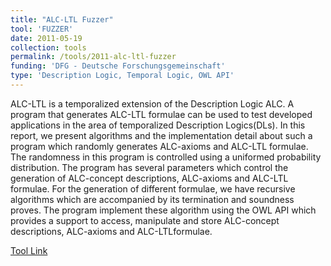 ```yaml
---
title: "ALC-LTL Fuzzer"
tool: 'FUZZER'
date: 2011-05-19
collection: tools
permalink: /tools/2011-alc-ltl-fuzzer
funding: 'DFG - Deutsche Forschungsgemeinschaft'
type: 'Description Logic, Temporal Logic, OWL API'
---
```



ALC-LTL is a temporalized extension of the Description Logic ALC. A program that generates ALC-LTL formulae can be used to test developed applications  in  the  area  of temporalized  Description  Logics(DLs). In this report, we present algorithms and the implementation detail about such a program which randomly generates ALC-axioms and ALC-LTL formulae. The randomness in this program is controlled using a uniformed probability distribution. The program has several parameters which control the generation of ALC-concept descriptions, ALC-axioms and ALC-LTL formulae. For the generation of different formulae, we have recursive algorithms which are accompanied by its termination and soundness proves.  The program implement these algorithm using the OWL API which provides a support to access, manipulate and store ALC-concept descriptions, ALC-axioms and ALC-LTLformulae.


[Tool Link](https://github.com/farif/ALC-LTL-Fuzzer)